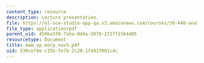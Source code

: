 ```yaml
---
content_type: resource
description: Lecture presentation.
file: https://ol-ocw-studio-app-qa.s3.amazonaws.com/courses/20-440-analysis-of-biological-networks-be-440-fall-2004/530ce79ec35bfe7b2c201f4937001c4c_mam_ep_morp_nov5.pdf
file_type: application/pdf
parent_uid: 450ba3f0-7a5a-0dda-2076-2f27f1564d85
resourcetype: Document
title: mam_ep_morp_nov5.pdf
uid: 530ce79e-c35b-fe7b-2c20-1f4937001c4c
---
```

